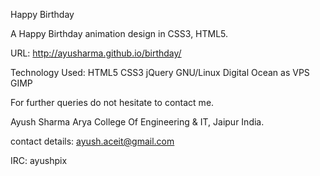 Happy Birthday

A Happy Birthday animation design in CSS3, HTML5.

URL: http://ayusharma.github.io/birthday/

Technology Used: HTML5 CSS3 jQuery GNU/Linux Digital Ocean as VPS GIMP

For further queries do not hesitate to contact me.

Ayush Sharma Arya College Of Engineering & IT, Jaipur India.

contact details: ayush.aceit@gmail.com

IRC: ayushpix
